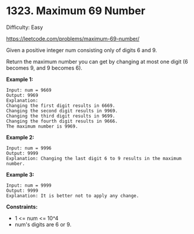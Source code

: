 # 1323. Maximum 69 Number

Difficulty: Easy

https://leetcode.com/problems/maximum-69-number/

Given a positive integer num consisting only of digits 6 and 9.

Return the maximum number you can get by changing at most one digit (6 becomes 9, and 9 becomes 6).

**Example 1:**
```
Input: num = 9669
Output: 9969
Explanation: 
Changing the first digit results in 6669.
Changing the second digit results in 9969.
Changing the third digit results in 9699.
Changing the fourth digit results in 9666. 
The maximum number is 9969.
```

**Example 2:**
```
Input: num = 9996
Output: 9999
Explanation: Changing the last digit 6 to 9 results in the maximum number.
```

**Example 3:**
```
Input: num = 9999
Output: 9999
Explanation: It is better not to apply any change.
```

**Constraints:**

* 1 <= num <= 10^4
* num's digits are 6 or 9.
